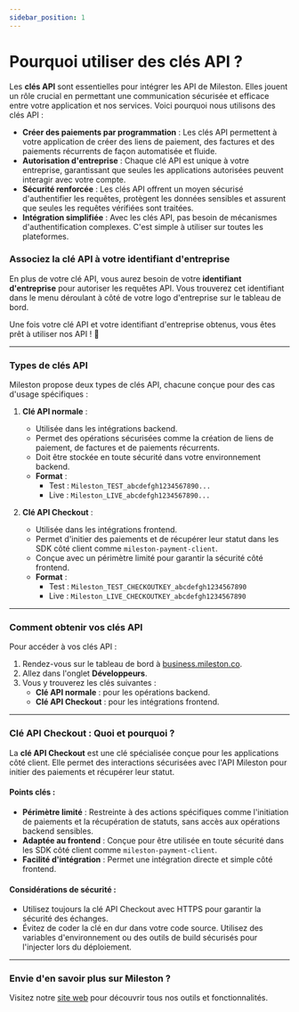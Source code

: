 ```yaml
---
sidebar_position: 1
---
```


# Pourquoi utiliser des clés API ?

Les **clés API** sont essentielles pour intégrer les API de Mileston. Elles jouent un rôle crucial en permettant une communication sécurisée et efficace entre votre application et nos services. Voici pourquoi nous utilisons des clés API :

- **Créer des paiements par programmation** : Les clés API permettent à votre application de créer des liens de paiement, des factures et des paiements récurrents de façon automatisée et fluide.
- **Autorisation d'entreprise** : Chaque clé API est unique à votre entreprise, garantissant que seules les applications autorisées peuvent interagir avec votre compte.
- **Sécurité renforcée** : Les clés API offrent un moyen sécurisé d'authentifier les requêtes, protègent les données sensibles et assurent que seules les requêtes vérifiées sont traitées.
- **Intégration simplifiée** : Avec les clés API, pas besoin de mécanismes d'authentification complexes. C'est simple à utiliser sur toutes les plateformes.

### Associez la clé API à votre identifiant d'entreprise

En plus de votre clé API, vous aurez besoin de votre **identifiant d'entreprise** pour autoriser les requêtes API. Vous trouverez cet identifiant dans le menu déroulant à côté de votre logo d'entreprise sur le tableau de bord.

Une fois votre clé API et votre identifiant d'entreprise obtenus, vous êtes prêt à utiliser nos API ! 🚀

---

### Types de clés API

Mileston propose deux types de clés API, chacune conçue pour des cas d'usage spécifiques :

1. **Clé API normale** :

   - Utilisée dans les intégrations backend.
   - Permet des opérations sécurisées comme la création de liens de paiement, de factures et de paiements récurrents.
   - Doit être stockée en toute sécurité dans votre environnement backend.
   - **Format** :
     - Test : `Mileston_TEST_abcdefgh1234567890...`
     - Live : `Mileston_LIVE_abcdefgh1234567890...`

2. **Clé API Checkout** :
   - Utilisée dans les intégrations frontend.
   - Permet d'initier des paiements et de récupérer leur statut dans les SDK côté client comme `mileston-payment-client`.
   - Conçue avec un périmètre limité pour garantir la sécurité côté frontend.
   - **Format** :
     - Test : `Mileston_TEST_CHECKOUTKEY_abcdefgh1234567890`
     - Live : `Mileston_LIVE_CHECKOUTKEY_abcdefgh1234567890`

---

### Comment obtenir vos clés API

Pour accéder à vos clés API :

1. Rendez-vous sur le tableau de bord à [business.mileston.co](https://business.mileston.co).
2. Allez dans l'onglet **Développeurs**.
3. Vous y trouverez les clés suivantes :
   - **Clé API normale** : pour les opérations backend.
   - **Clé API Checkout** : pour les intégrations frontend.

---

### Clé API Checkout : Quoi et pourquoi ?

La **clé API Checkout** est une clé spécialisée conçue pour les applications côté client. Elle permet des interactions sécurisées avec l'API Mileston pour initier des paiements et récupérer leur statut.

#### Points clés :

- **Périmètre limité** : Restreinte à des actions spécifiques comme l'initiation de paiements et la récupération de statuts, sans accès aux opérations backend sensibles.
- **Adaptée au frontend** : Conçue pour être utilisée en toute sécurité dans les SDK côté client comme `mileston-payment-client`.
- **Facilité d'intégration** : Permet une intégration directe et simple côté frontend.

#### Considérations de sécurité :

- Utilisez toujours la clé API Checkout avec HTTPS pour garantir la sécurité des échanges.
- Évitez de coder la clé en dur dans votre code source. Utilisez des variables d'environnement ou des outils de build sécurisés pour l'injecter lors du déploiement.

---

### Envie d'en savoir plus sur Mileston ?

Visitez notre [site web](https://mileston.co) pour découvrir tous nos outils et fonctionnalités.
